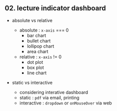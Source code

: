 ## 02. lecture indicator dashboard

- absolute vs relative

  - absolute : `x-axis` === 0
    - bar chart
    - bullet chart
    - lollipop chart
    - area chart
  - relative : `x-axis` != 0
    - dot plot
    - box plot
    - line chart

- static vs interactive
  - considering interative dashboard
  - static : `pdf` via email, printing
  - interactive : `dropdown` or `onMouseOver` via web

